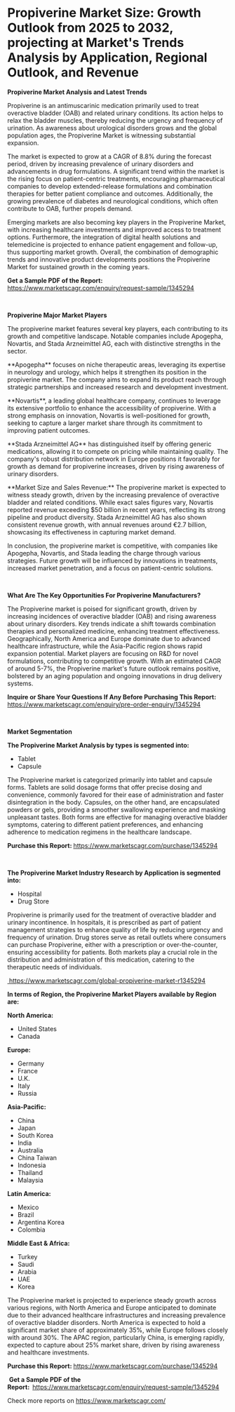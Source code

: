 <p><h1>Propiverine Market Size: Growth Outlook from 2025 to 2032, projecting at Market's Trends Analysis by Application, Regional Outlook, and Revenue</h1></p><p><strong>Propiverine Market Analysis and Latest Trends</strong></p>
<p><p>Propiverine is an antimuscarinic medication primarily used to treat overactive bladder (OAB) and related urinary conditions. Its action helps to relax the bladder muscles, thereby reducing the urgency and frequency of urination. As awareness about urological disorders grows and the global population ages, the Propiverine Market is witnessing substantial expansion.</p><p>The market is expected to grow at a CAGR of 8.8% during the forecast period, driven by increasing prevalence of urinary disorders and advancements in drug formulations. A significant trend within the market is the rising focus on patient-centric treatments, encouraging pharmaceutical companies to develop extended-release formulations and combination therapies for better patient compliance and outcomes. Additionally, the growing prevalence of diabetes and neurological conditions, which often contribute to OAB, further propels demand.</p><p>Emerging markets are also becoming key players in the Propiverine Market, with increasing healthcare investments and improved access to treatment options. Furthermore, the integration of digital health solutions and telemedicine is projected to enhance patient engagement and follow-up, thus supporting market growth. Overall, the combination of demographic trends and innovative product developments positions the Propiverine Market for sustained growth in the coming years.</p></p>
<p><strong>Get a Sample PDF of the Report:&nbsp;</strong> <a href="https://www.marketscagr.com/enquiry/request-sample/1345294?utm_campaign=2176&utm_medium=2&utm_source=Github&utm_content=ia&utm_term=08032025&utm_id=propiverine">https://www.marketscagr.com/enquiry/request-sample/1345294</a></p>
<p>&nbsp;</p>
<p><strong>Propiverine Major Market Players</strong></p>
<p><p>The propiverine market features several key players, each contributing to its growth and competitive landscape. Notable companies include Apogepha, Novartis, and Stada Arzneimittel AG, each with distinctive strengths in the sector.</p><p>**Apogepha** focuses on niche therapeutic areas, leveraging its expertise in neurology and urology, which helps it strengthen its position in the propiverine market. The company aims to expand its product reach through strategic partnerships and increased research and development investment.</p><p>**Novartis**, a leading global healthcare company, continues to leverage its extensive portfolio to enhance the accessibility of propiverine. With a strong emphasis on innovation, Novartis is well-positioned for growth, seeking to capture a larger market share through its commitment to improving patient outcomes.</p><p>**Stada Arzneimittel AG** has distinguished itself by offering generic medications, allowing it to compete on pricing while maintaining quality. The company's robust distribution network in Europe positions it favorably for growth as demand for propiverine increases, driven by rising awareness of urinary disorders.</p><p>**Market Size and Sales Revenue:** The propiverine market is expected to witness steady growth, driven by the increasing prevalence of overactive bladder and related conditions. While exact sales figures vary, Novartis reported revenue exceeding $50 billion in recent years, reflecting its strong pipeline and product diversity. Stada Arzneimittel AG has also shown consistent revenue growth, with annual revenues around €2.7 billion, showcasing its effectiveness in capturing market demand.</p><p>In conclusion, the propiverine market is competitive, with companies like Apogepha, Novartis, and Stada leading the charge through various strategies. Future growth will be influenced by innovations in treatments, increased market penetration, and a focus on patient-centric solutions.</p></p>
<p>&nbsp;</p>
<p><strong>What Are The Key Opportunities For Propiverine Manufacturers?</strong></p>
<p><p>The Propiverine market is poised for significant growth, driven by increasing incidences of overactive bladder (OAB) and rising awareness about urinary disorders. Key trends indicate a shift towards combination therapies and personalized medicine, enhancing treatment effectiveness. Geographically, North America and Europe dominate due to advanced healthcare infrastructure, while the Asia-Pacific region shows rapid expansion potential. Market players are focusing on R&D for novel formulations, contributing to competitive growth. With an estimated CAGR of around 5-7%, the Propiverine market's future outlook remains positive, bolstered by an aging population and ongoing innovations in drug delivery systems.</p></p>
<p><strong>Inquire or Share Your Questions If Any Before Purchasing This Report:</strong> <a href="https://www.marketscagr.com/enquiry/pre-order-enquiry/1345294?utm_campaign=2176&utm_medium=2&utm_source=Github&utm_content=ia&utm_term=08032025&utm_id=propiverine">https://www.marketscagr.com/enquiry/pre-order-enquiry/1345294</a></p>
<p>&nbsp;</p>
<p><strong>Market Segmentation</strong></p>
<p><strong>The Propiverine Market Analysis by types is segmented into:</strong></p>
<p><ul><li>Tablet</li><li>Capsule</li></ul></p>
<p><p>The Propiverine market is categorized primarily into tablet and capsule forms. Tablets are solid dosage forms that offer precise dosing and convenience, commonly favored for their ease of administration and faster disintegration in the body. Capsules, on the other hand, are encapsulated powders or gels, providing a smoother swallowing experience and masking unpleasant tastes. Both forms are effective for managing overactive bladder symptoms, catering to different patient preferences, and enhancing adherence to medication regimens in the healthcare landscape.</p></p>
<p><strong>Purchase this Report:&nbsp;</strong><a href="https://www.marketscagr.com/purchase/1345294?utm_campaign=2176&utm_medium=2&utm_source=Github&utm_content=ia&utm_term=08032025&utm_id=propiverine">https://www.marketscagr.com/purchase/1345294</a></p>
<p>&nbsp;</p>
<p><strong>The Propiverine Market Industry Research by Application is segmented into:</strong></p>
<p><ul><li>Hospital</li><li>Drug Store</li></ul></p>
<p><p>Propiverine is primarily used for the treatment of overactive bladder and urinary incontinence. In hospitals, it is prescribed as part of patient management strategies to enhance quality of life by reducing urgency and frequency of urination. Drug stores serve as retail outlets where consumers can purchase Propiverine, either with a prescription or over-the-counter, ensuring accessibility for patients. Both markets play a crucial role in the distribution and administration of this medication, catering to the therapeutic needs of individuals.</p></p>
<p><a href="https://www.marketscagr.com/global-propiverine-market-r1345294?utm_campaign=2176&utm_medium=2&utm_source=Github&utm_content=ia&utm_term=08032025&utm_id=propiverine">&nbsp;https://www.marketscagr.com/global-propiverine-market-r1345294</a></p>
<p><strong>In terms of Region, the Propiverine Market Players available by Region are:</strong></p>
<p>
    <p> <strong> North America: </strong>
        <ul>
            <li>United States</li>
            <li>Canada</li>
        </ul>
        </p> 
    <p> <strong> Europe: </strong>
        <ul>
            <li>Germany</li>
            <li>France</li>
            <li>U.K.</li>
            <li>Italy</li>
            <li>Russia</li>
        </ul>
        </p> 
    <p> <strong> Asia-Pacific: </strong>
        <ul>
            <li>China</li>
            <li>Japan</li>
            <li>South Korea</li>
            <li>India</li>
            <li>Australia</li>
            <li>China Taiwan</li>
            <li>Indonesia</li>
            <li>Thailand</li>
            <li>Malaysia</li>
        </ul>
        </p> 
    <p> <strong> Latin America: </strong>
        <ul>
            <li>Mexico</li>
            <li>Brazil</li>
            <li>Argentina Korea</li>
            <li>Colombia</li>
        </ul>
        </p> 
    <p> <strong> Middle East & Africa: </strong>
        <ul>
            <li>Turkey</li>
            <li>Saudi</li>
            <li>Arabia</li>
            <li>UAE</li>
            <li>Korea</li>
        </ul>
    </p>
    </p>
<p><p>The Propiverine market is projected to experience steady growth across various regions, with North America and Europe anticipated to dominate due to their advanced healthcare infrastructures and increasing prevalence of overactive bladder disorders. North America is expected to hold a significant market share of approximately 35%, while Europe follows closely with around 30%. The APAC region, particularly China, is emerging rapidly, expected to capture about 25% market share, driven by rising awareness and healthcare investments.</p></p>
<p><strong>Purchase this Report: </strong><a href="https://www.marketscagr.com/purchase/1345294?utm_campaign=2176&utm_medium=2&utm_source=Github&utm_content=ia&utm_term=08032025&utm_id=propiverine">https://www.marketscagr.com/purchase/1345294</a></p>
<p>&nbsp;<strong>Get a Sample PDF of the Report:&nbsp;&nbsp;</strong><a href="https://www.marketscagr.com/enquiry/request-sample/1345294?utm_campaign=2176&utm_medium=2&utm_source=Github&utm_content=ia&utm_term=08032025&utm_id=propiverine">https://www.marketscagr.com/enquiry/request-sample/1345294</a></p>
<p><strong></strong></p>
<p>Check more reports on <a href="https://www.marketscagr.com/?utm_campaign=2176&utm_medium=2&utm_source=Github&utm_content=ia&utm_term=08032025&utm_id=propiverine">https://www.marketscagr.com/</a></p>